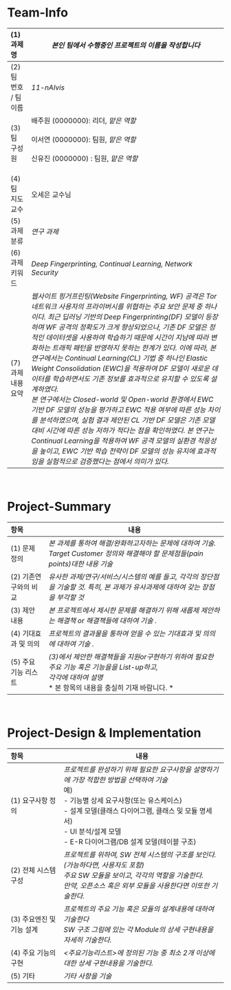 <!-- Template for PROJECT REPORT of CapstoneDesign 2025-2H, initially written by khyoo -->
<!-- 본 파일은 2025년도 컴공 졸업프로젝트의 <1차보고서> 작성을 위한 기본 양식입니다. -->
<!-- 아래에 "*"..."*" 표시는 italic체로 출력하기 위해서 사용한 것입니다. -->
<!-- "내용"에 해당하는 부분을 지우고, 여러분 과제의 내용을 작성해 주세요. -->

# Team-Info
| (1) 과제명 | *본인 팀에서 수행중인 프로젝트의 이름을 작성합니다*
|:---  |---  |
| (2) 팀 번호 / 팀 이름 | *11-nAIvis* |
| (3) 팀 구성원 | 배주원 (0000000): 리더, *맡은 역할* <br><br> 이서연 (0000000): 팀원, *맡은 역할* <br><br> 신유진 (0000000) : 팀원, *맡은 역할*		<br><br>	 |
| (4) 팀 지도교수 | 오세은 교수님 |
| (5) 과제 분류 | *연구 과제* |
| (6) 과제 키워드 | *Deep Fingerprinting, Continual Learning, Network Security*  |
| (7) 과제 내용 요약 | *웹사이트 핑거프린팅(Website Fingerprinting, WF) 공격은 Tor 네트워크 사용자의 프라이버시를 위협하는 주요 보안 문제 중 하나이다. 최근 딥러닝 기반의 Deep Fingerprinting(DF) 모델이 등장하며 WF 공격의 정확도가 크게 향상되었으나, 기존 DF 모델은 정적인 데이터셋을 사용하여 학습하기 때문에 시간이 지남에 따라 변화하는 트래픽 패턴을 반영하지 못하는 한계가 있다. 이에 따라, 본 연구에서는 Continual Learning(CL) 기법 중 하나인 Elastic Weight Consolidation (EWC)을 적용하여 DF 모델이 새로운 데이터를 학습하면서도 기존 정보를 효과적으로 유지할 수 있도록 설계하였다.<br>본 연구에서는 Closed-world 및 Open-world 환경에서 EWC 기반 DF 모델의 성능을 평가하고 EWC 적용 여부에 따른 성능 차이를 분석하였으며, 실험 결과 제안된 CL 기반 DF 모델은 기존 모델 대비 시간에 따른 성능 저하가 적다는 점을 확인하였다. 본 연구는 Continual Learning을 적용하여 WF 공격 모델의 실환경 적응성을 높이고, EWC 기반 학습 전략이 DF 모델의 성능 유지에 효과적임을 실험적으로 검증했다는 점에서 의미가 있다.* |

<br>

# Project-Summary
| 항목 | 내용 |
|:---  |---  |
| (1) 문제 정의 | *본 과제를 통하여 해결/완화하고자하는 문제에 대하여 기술. Target Customer 정의와 해결해야 할 문제점들(pain points)대한 내용 기술*  |
| (2) 기존연구와의 비교 | *유사한 과제/연구/서비스/시스템의 예를 들고, 각각의 장단점을 기술할 것. 특히, 본 과제가 유사과제에 대하여 갖는 장점을 부각할 것* |
| (3) 제안 내용 | *본 프로젝트에서 제시한 문제를 해결하기 위해 새롭제 제안하는 해결책 or 해결책들에 대하여 기술 .* |
| (4) 기대효과 및 의의 | *프로젝트의 결과물을 통하여 얻을 수 있는 기대효과 및 의의에 대하여 기술 .* |
| (5) 주요 기능 리스트 | *(3)에서 제안한 해결책들을 지원or구현하기 위하여 필요한 주요 기능 혹은 기능을을 List-up하고, <br> 각각에 대하여 설명* <br> * 본 항목의 내용을 충실히 기재 바람니다. *|

<br>
 
# Project-Design & Implementation
| 항목 | 내용 |
|:---  |---  |
| (1) 요구사항 정의 | *프로젝트를 완성하기 위해 필요한 요구사항을 설명하기에 가장 적합한 방법을 선택하여 기술* <br> 예) <br> - 기능별 상세 요구사항(또는 유스케이스) <br> - 설계 모델(클래스 다이어그램, 클래스 및 모듈 명세서) <br> - UI 분석/설계 모델 <br> - E-R 다이어그램/DB 설계 모델(테이블 구조) |
| (2) 전체 시스템 구성 | *프로젝트를 위하여, SW 전체 시스템의 구조를 보인다. (가능하다면, 사용자도 포함) <br> 주요 SW 모듈을 보이고, 각각의 역할을 기술한다. <br>만약, 오픈소스 혹은 외부 모듈을 사용한다면 이또한 기술한다.* |
| (3) 주요엔진 및 기능 설계 | *프로젝트의 주요 기능 혹은 모듈의 설계내용에 대하여 기술한다 <br> SW 구조 그림에 있는 각 Module의 상세 구현내용을 자세히 기술한다.* |
| (4) 주요 기능의 구현 | *<주요기능리스트>에 정의된 기능 중 최소 2개 이상에 대한 상세 구현내용을 기술한다.* |
| (5) 기타 | *기타 사항을 기술*  |

<br>
